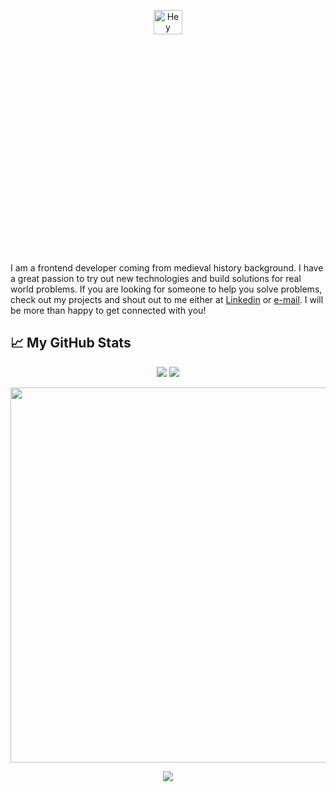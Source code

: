 
<p align='center'><img align="center" src="https://cdn.dribbble.com/users/4770/screenshots/300576/attachments/12205/hey-1.png" alt="Hey" width="30%" height="10%"></p>

I am a frontend developer coming from medieval history background. I have a great passion to try out new technologies and build solutions for real world problems. If you are looking for someone to help you solve problems, check out my projects and shout out to me either at [Linkedin](https://www.linkedin.com/in/emin-aydin/)  or [e-mail](mailto:eminaydin93@gmx.de). I will be more than happy to get connected with you! 



## &#x1f4c8; My GitHub Stats

<p align="center">
<img  src="https://github-readme-stats.vercel.app/api?username=eminaydin&show_icons=true&count_private=true&line_height=27&text_color=c9cacc&icon_color=2bbc8a&bg_color=1d1f21&title_color=FFFFFF" />
<img  src="https://github-readme-stats.vercel.app/api/top-langs/?username=eminaydin&text_color=FFFFFF&icon_color=2bbc8a&bg_color=1d1f21&title_color=FFFFFF" />
</p>

<p align="center">
<img src="https://github.com/eminaydin/eminaydin/blob/main/donut.gif" height="600"/>
</p>

<p align="center"> <img src="https://visitor-badge.glitch.me/badge?page_id=eminaydin"></img></p>
